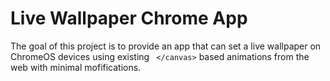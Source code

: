 Live Wallpaper Chrome App
========================

The goal of this project is to provide an app that can set a live wallpaper on ChromeOS devices using existing ``` </canvas>``` based animations from the web with minimal mofifications.
